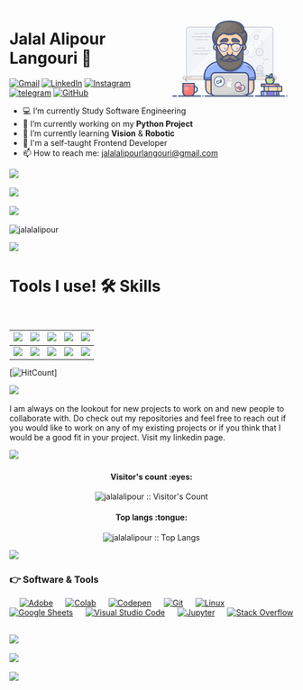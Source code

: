<img align="right" width="45%" height:auto src="https://raw.githubusercontent.com/Elanza-48/Elanza-48/41a4790484e268102dfdab2b7c59d440d3ffafab/resources/img/geek.gif"/>

<h1> Jalal Alipour Langouri 👋</h1>

<a href="mailto:jalalalipourlangouri@gmail.com"><img src="https://img.icons8.com/bubbles/50/000000/gmail.png" alt="Gmail"/></a>
<a href="https://linkedin.com/in/jalal-alipour-langouri"><img src="https://img.icons8.com/bubbles/50/000000/linkedin.png" alt="LinkedIn"/></a>
<a href="https://instagram.com/jalalalipourlangouri"><img src="https://img.icons8.com/bubbles/50/000000/instagram.png" alt="Instagram"/></a>
<a href="https://t.me/Jalalalipourlangouri"><img src="https://img.icons8.com/bubbles/50/000000/telegram-app.png" alt="telegram"/></a>
<a href="https://github.com/jalalalipour"><img src="https://img.icons8.com/bubbles/50/000000/github.png" alt="GitHub"/></a>


- 💻 I’m currently Study Software Engineering
- 🔭 I’m currently working on my **Python Project**
- 🌱 I’m currently learning **Vision** & **Robotic**
- 🎨 I'm a self-taught Frontend Developer
- 📫 How to reach me: jalalalipourlangouri@gmail.com
<!-- - ⚡ I have biiig plan for my future  -->

<a href="https://www.youtube.com/watch?v=dQw4w9WgXcQ"><img src="https://user-images.githubusercontent.com/73097560/115834477-dbab4500-a447-11eb-908a-139a6edaec5c.gif"></a>


  ![](https://camo.githubusercontent.com/992babdffd8c74a1502de375fbdf7e4d54773242/68747470733a2f2f6d656469612e67697068792e636f6d2f6d656469612f53576f536b4e36447854737a71494b4571762f67697068792e676966)
  

<a href="https://www.youtube.com/watch?v=dQw4w9WgXcQ"><img src="https://user-images.githubusercontent.com/73097560/115834477-dbab4500-a447-11eb-908a-139a6edaec5c.gif"></a>


<div>

	


	
	
	
 <img width="50%"  src="https://github-readme-streak-stats.herokuapp.com/?user=jalalalipour&" alt="jalalalipour" />
</div>



<a href="https://www.youtube.com/watch?v=dQw4w9WgXcQ"><img src="https://user-images.githubusercontent.com/73097560/115834477-dbab4500-a447-11eb-908a-139a6edaec5c.gif"></a>


<h1>Tools I use! 🛠️     Skills  </h1>
<Br>
 
|![](https://img.shields.io/badge/Python-FFD43B?style=for-the-badge&logo=python&logoColor=darkgreen)|![](https://img.shields.io/badge/TensorFlow-FF6F00?style=for-the-badge&logo=TensorFlow&logoColor=white)|![](https://img.shields.io/badge/scikit_learn-F7931E?style=for-the-badge&logo=scikit-learn&logoColor=white)|![](https://img.shields.io/badge/Keras-D00000?style=for-the-badge&logo=Keras&logoColor=white)|![](https://img.shields.io/badge/Jupyter-F37626.svg?&style=for-the-badge&logo=Jupyter&logoColor=white)|
|---|---|---|---|---|
|![](https://img.shields.io/badge/conda-342B029.svg?&style=for-the-badge&logo=anaconda&logoColor=white)|![](https://img.shields.io/badge/Pandas-2C2D72?style=for-the-badge&logo=pandas&logoColor=white)|![](https://img.shields.io/badge/Numpy-777BB4?style=for-the-badge&logo=numpy&logoColor=white)|![](https://img.shields.io/badge/Plotly-239120?style=for-the-badge&logo=plotly&logoColor=white)|![](https://img.shields.io/badge/And%20More!-yellow?style=for-the-badge)|
  

 [![HitCount](https://hits.dwyl.com/jalalalipour/{project}.svg?style=flat-square&show=unique)]

<a href="https://www.youtube.com/watch?v=dQw4w9WgXcQ"><img src="https://user-images.githubusercontent.com/73097560/115834477-dbab4500-a447-11eb-908a-139a6edaec5c.gif"></a>

 
  I am always on the lookout for new projects to work on and new people to collaborate with. Do check out my repositories and feel free to reach out if you would like to work on any of my existing projects or if you think that I would be a good fit in your project. Visit my linkedin page.
 
 
 
<a href="https://www.youtube.com/watch?v=dQw4w9WgXcQ"><img src="https://user-images.githubusercontent.com/73097560/115834477-dbab4500-a447-11eb-908a-139a6edaec5c.gif"></a>
 
 
 
<h4 align="center">Visitor's count :eyes:</h4>

<p align="center"><img src="https://profile-counter.glitch.me/{jalalalipour}/count.svg" alt="jalalalipour :: Visitor's Count" /></p>

<h4 align="center">Top langs :tongue:</h4>

<p align="center"><img src="https://github-readme-stats.vercel.app/api/top-langs/?username=jalalalipour&langs_count=10&theme=tokyonight&layout=compact" alt="jalalalipour :: Top Langs" /></p>
 
 
 <a href="https://www.youtube.com/watch?v=dQw4w9WgXcQ"><img src="https://user-images.githubusercontent.com/73097560/115834477-dbab4500-a447-11eb-908a-139a6edaec5c.gif"></a>
  
  
  
### 👉 Software & Tools
 
<p>
  &emsp;
    <a href="#"><img alt="Adobe" src="https://img.shields.io/badge/Adobe%20-%23FF0000.svg?logo=adobe&logoColor=white"></a>
  &emsp;
    <a href="#"><img alt="Colab" src="https://img.shields.io/badge/Colab-00b56a.svg?logo=google-colab&logoColor=white"></a>
  &emsp;
    <a href="#"><img alt="Codepen" src="https://img.shields.io/badge/Codepen-000000.svg?logo=codepen&logoColor=white"></a>
  &emsp;
    <a href="#"><img alt="Git" src="https://img.shields.io/badge/Git%20-%23F05033.svg?logo=git&logoColor=white"></a>
  &emsp;
    <a href="#"><img alt="Linux" src="https://img.shields.io/badge/Linux-FCC624?style=flat&logo=linux&logoColor=black"></a>
  &emsp;
    <a href="#"><img alt="Google Sheets" src="https://img.shields.io/badge/Google%20Sheets%20-%2334A853.svg?logo=google%20sheets&logoColor=white"></a>
  &emsp;
    <a href="#"><img alt="Visual Studio Code" src="https://img.shields.io/badge/Visual%20Studio%20Code-0078d7.svg?logo=visual-studio-code&logoColor=white"></a>
  &emsp;
    <a href="#"><img alt="Jupyter" src="https://img.shields.io/badge/Jupyter%20-%23F37626.svg?logo=Jupyter&logoColor=white"></a>
  &emsp;
    <a href="#"><img alt="Stack Overflow" src="https://img.shields.io/badge/-Stack%20Overflow-FE7A16?logo=stack-overflow&logoColor=white"></a>
  &emsp;
</p>
  
  
  
<a href="https://www.youtube.com/watch?v=dQw4w9WgXcQ"><img src="https://user-images.githubusercontent.com/73097560/115834477-dbab4500-a447-11eb-908a-139a6edaec5c.gif"></a>
  
  

  
  

  
  
  
  
 <a href="https://www.youtube.com/watch?v=dQw4w9WgXcQ"><img src="https://user-images.githubusercontent.com/73097560/115834477-dbab4500-a447-11eb-908a-139a6edaec5c.gif"></a>
  
  
  
  
  
  
  ![](https://camo.githubusercontent.com/992babdffd8c74a1502de375fbdf7e4d54773242/68747470733a2f2f6d656469612e67697068792e636f6d2f6d656469612f53576f536b4e36447854737a71494b4571762f67697068792e676966)

<!----------------------------->
<!-- COMMENTED FOR LATER USE -->
<!----------------------------->

<!-- STATISTICS -->
<!-- [![Anurag's github stats](https://github-readme-stats.vercel.app/api?username=hejazizo&show_icons=true&count_private=true&include_all_commits=true&theme=dracula)](https://github.com/hejazizo)
 -->
<!-- MEDIUM & BUY ME A COFFEE -->
<!-- 
[![Stackoverflow](https://github.com/Rishit-dagli/Rishit-dagli/blob/master/badges/stackoverflow.svg)](https://stackoverflow.com/users/11878567/rishit-dagli)
 -->
<!--  [![Buy Me A Coffee](https://img.shields.io/badge/-Buy%20Me%20A%20Coffee-db4c4c?style=flat&logo=buy-me-a-coffee&logoColor=ffffff&link=https://ko-fi.com/dinhanhthi)](https://ko-fi.com/dinhanhthi) -->

<!-- (https://img.shields.io/badge/buy%20me%20a%20coffee-%23ff813f.svg?&style=for-the-badge&logo=buy-me-a-coffee&logoColor=white)](https://buymeacoff.ee/warengonzaga)
	
<!-- <p align = "center"><a href="https://www.buymeacoffee.com/rahulmahesh62"> <img align="center" src="https://cdn.buymeacoffee.com/buttons/v2/default-yellow.png" height="45" width="170" alt="rahulmahesh62" /></a></p><br><br>


 <!-- <img width="45%" align="left" src="https://github-readme-stats.vercel.app/api/top-langs/?username=jalalalipour&hide=jupyter%20notebook&layout=compact&theme=gruvbox_light" alt="jalalalipour" />

